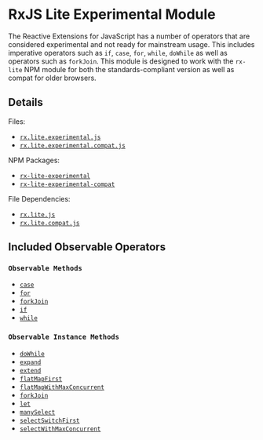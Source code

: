 # RxJS Lite Experimental Module #

The Reactive Extensions for JavaScript has a number of operators that are considered experimental and not ready for mainstream usage.  This includes imperative operators such as `if`, `case`, `for`, `while`, `doWhile` as well as operators such as `forkJoin`. This module is designed to work with the `rx-lite` NPM module for both the standards-compliant version as well as compat for older browsers.

## Details ##

Files:
- [`rx.lite.experimental.js`](https://github.com/Reactive-Extensions/RxJS/blob/master/modules/rx-lite-experimental/rx.lite.experimental.js)
- [`rx.lite.experimental.compat.js`](https://github.com/Reactive-Extensions/RxJS/blob/master/modules/rx-lite-experimental-compat/rx.lite.experimental.compat.js)

NPM Packages:
- [`rx-lite-experimental`](https://www.npmjs.org/package/rx-lite-experimental)
- [`rx-lite-experimental-compat`](https://www.npmjs.org/package/rx-lite-experimental-compat)

File Dependencies:
- [`rx.lite.js`](https://github.com/Reactive-Extensions/RxJS/blob/master/dist/rx.lite.js)
- [`rx.lite.compat.js`](https://github.com/Reactive-Extensions/RxJS/blob/master/dist/rx.lite.compat.js)

## Included Observable Operators ##

### `Observable Methods`
- [`case`](../../api/core/operators/case.md)
- [`for`](../../api/core/operators/for.md)
- [`forkJoin`](../../api/core/operators/forkjoin.md)
- [`if`](../../api/core/operators/if.md)
- [`while`](../../api/core/operators/while.md)

### `Observable Instance Methods`
- [`doWhile`](/api/core/operators/dowhile.md)
- [`expand`](../../api/core/operators/expand.md)
- [`extend`](../../api/core/operators/manyselect.md)
- [`flatMapFirst`](../../api/core/operators/flatmapfirst.md)
- [`flatMapWithMaxConcurrent`](../../api/core/flatmapwithmaxconcurrent.md)
- [`forkJoin`](../../api/core/operators/forkjoinproto.md)
- [`let`](../../api/core/operators/let.md)
- [`manySelect`](../../api/core/operators/manyselect.md)
- [`selectSwitchFirst`](../../api/core/operators/flatmapfirst.md)
- [`selectWithMaxConcurrent`](../../api/core/operators/flatmapwithmaxconcurrent.md)
